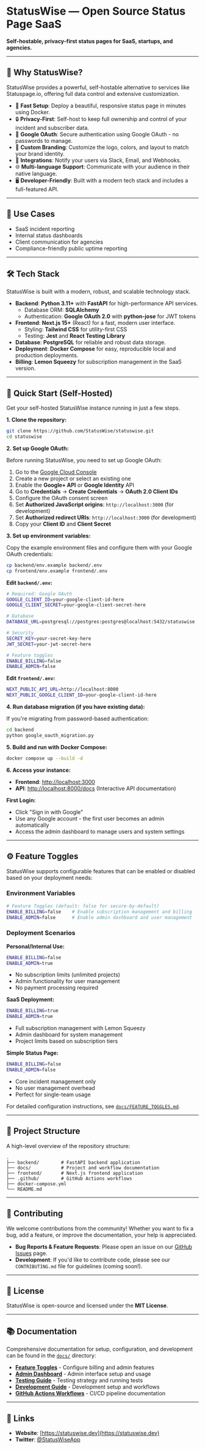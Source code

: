 # StatusWise — Open Source Status Page SaaS

**Self-hostable, privacy-first status pages for SaaS, startups, and agencies.**

---

## 🌟 Why StatusWise?

StatusWise provides a powerful, self-hostable alternative to services like Statuspage.io, offering full data control and extensive customization.

*   🚀 **Fast Setup**: Deploy a beautiful, responsive status page in minutes using Docker.
*   🔒 **Privacy-First**: Self-host to keep full ownership and control of your incident and subscriber data.
*   🔐 **Google OAuth**: Secure authentication using Google OAuth - no passwords to manage.
*   🎨 **Custom Branding**: Customize the logo, colors, and layout to match your brand identity.
*   🧩 **Integrations**: Notify your users via Slack, Email, and Webhooks.
*   🌐 **Multi-language Support**: Communicate with your audience in their native language.
*   🖥️ **Developer-Friendly**: Built with a modern tech stack and includes a full-featured API.

---

## 🎯 Use Cases

* SaaS incident reporting
* Internal status dashboards
* Client communication for agencies
* Compliance-friendly public uptime reporting

---

## 🛠 Tech Stack

StatusWise is built with a modern, robust, and scalable technology stack.

*   **Backend**: **Python 3.11+** with **FastAPI** for high-performance API services.
    *   Database ORM: **SQLAlchemy**
    *   Authentication: **Google OAuth 2.0** with **python-jose** for JWT tokens
*   **Frontend**: **Next.js 15+** (React) for a fast, modern user interface.
    *   Styling: **Tailwind CSS** for utility-first CSS
    *   Testing: **Jest** and **React Testing Library**
*   **Database**: **PostgreSQL** for reliable and robust data storage.
*   **Deployment**: **Docker Compose** for easy, reproducible local and production deployments.
*   **Billing**: **Lemon Squeezy** for subscription management in the SaaS version.

---

## 🚀 Quick Start (Self-Hosted)

Get your self-hosted StatusWise instance running in just a few steps.

**1. Clone the repository:**
```bash
git clone https://github.com/StatusWise/statuswise.git
cd statuswise
```

**2. Set up Google OAuth:**

Before running StatusWise, you need to set up Google OAuth:

1. Go to the [Google Cloud Console](https://console.cloud.google.com/)
2. Create a new project or select an existing one
3. Enable the **Google+ API** or **Google Identity** API
4. Go to **Credentials** → **Create Credentials** → **OAuth 2.0 Client IDs**
5. Configure the OAuth consent screen
6. Set **Authorized JavaScript origins**: `http://localhost:3000` (for development)
7. Set **Authorized redirect URIs**: `http://localhost:3000` (for development)
8. Copy your **Client ID** and **Client Secret**

**3. Set up environment variables:**

Copy the example environment files and configure them with your Google OAuth credentials:

```bash
cp backend/env.example backend/.env
cp frontend/env.example frontend/.env
```

**Edit `backend/.env`:**
```bash
# Required: Google OAuth
GOOGLE_CLIENT_ID=your-google-client-id-here
GOOGLE_CLIENT_SECRET=your-google-client-secret-here

# Database
DATABASE_URL=postgresql://postgres:postgres@localhost:5432/statuswise

# Security
SECRET_KEY=your-secret-key-here
JWT_SECRET=your-jwt-secret-here

# Feature toggles
ENABLE_BILLING=false
ENABLE_ADMIN=false
```

**Edit `frontend/.env`:**
```bash
NEXT_PUBLIC_API_URL=http://localhost:8000
NEXT_PUBLIC_GOOGLE_CLIENT_ID=your-google-client-id-here
```

**4. Run database migration (if you have existing data):**

If you're migrating from password-based authentication:
```bash
cd backend
python google_oauth_migration.py
```

**5. Build and run with Docker Compose:**
```bash
docker compose up --build -d
```

**6. Access your instance:**
*   **Frontend**: [http://localhost:3000](http://localhost:3000)
*   **API**: [http://localhost:8000/docs](http://localhost:8000/docs) (Interactive API documentation)

**First Login:**
- Click "Sign in with Google" 
- Use any Google account - the first user becomes an admin automatically
- Access the admin dashboard to manage users and system settings

---

## ⚙️ Feature Toggles

StatusWise supports configurable features that can be enabled or disabled based on your deployment needs:

### Environment Variables

```bash
# Feature Toggles (default: false for secure-by-default)
ENABLE_BILLING=false    # Enable subscription management and billing
ENABLE_ADMIN=false      # Enable admin dashboard and user management
```

### Deployment Scenarios

**Personal/Internal Use:**
```bash
ENABLE_BILLING=false
ENABLE_ADMIN=true
```
- No subscription limits (unlimited projects)
- Admin functionality for user management
- No payment processing required

**SaaS Deployment:**
```bash
ENABLE_BILLING=true
ENABLE_ADMIN=true
```
- Full subscription management with Lemon Squeezy
- Admin dashboard for system management
- Project limits based on subscription tiers

**Simple Status Page:**
```bash
ENABLE_BILLING=false
ENABLE_ADMIN=false
```
- Core incident management only
- No user management overhead
- Perfect for single-team usage

For detailed configuration instructions, see [`docs/FEATURE_TOGGLES.md`](./docs/FEATURE_TOGGLES.md).

---

## 📁 Project Structure

A high-level overview of the repository structure:

```
.
├── backend/        # FastAPI backend application
├── docs/           # Project and workflow documentation
├── frontend/       # Next.js frontend application
├── .github/        # GitHub Actions workflows
├── docker-compose.yml
└── README.md
```

---

## 🤝 Contributing

We welcome contributions from the community! Whether you want to fix a bug, add a feature, or improve the documentation, your help is appreciated.

*   **Bug Reports & Feature Requests**: Please open an issue on our [GitHub Issues](https://github.com/StatusWise/statuswise/issues) page.
*   **Development**: If you'd like to contribute code, please see our `CONTRIBUTING.md` file for guidelines (coming soon!).

---

## 📄 License

StatusWise is open-source and licensed under the **MIT License**.

---

## 📚 Documentation

Comprehensive documentation for setup, configuration, and development can be found in the [`docs/`](./docs) directory:

- [**Feature Toggles**](./docs/FEATURE_TOGGLES.md) - Configure billing and admin features
- [**Admin Dashboard**](./docs/ADMIN_DASHBOARD.md) - Admin interface setup and usage
- [**Testing Guide**](./docs/TESTING.md) - Testing strategy and running tests
- [**Development Guide**](./docs/DEVELOPMENT.md) - Development setup and workflows
- [**GitHub Actions Workflows**](./docs/actions_workflows.md) - CI/CD pipeline documentation

---

## 🔗 Links

*   **Website**: [https://statuswise.dev](https://statuswise.dev)
*   **Twitter**: [@StatusWiseApp](https://twitter.com/StatusWiseApp)